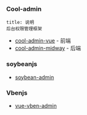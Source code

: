 ### Cool-admin

```ad-info
title: 说明
后台权限管理框架
```

 - [cool-admin-vue](https://github.com/cool-team-official/cool-admin-vue) - 前端
 - [cool-admin-midway](https://github.com/cool-team-official/cool-admin-midway) - 后端

### soybeanjs

- [soybean-admin](https://github.com/soybeanjs/soybean-admin)

### Vbenjs

- [vue-vben-admin](https://github.com/vbenjs/vue-vben-admin)
